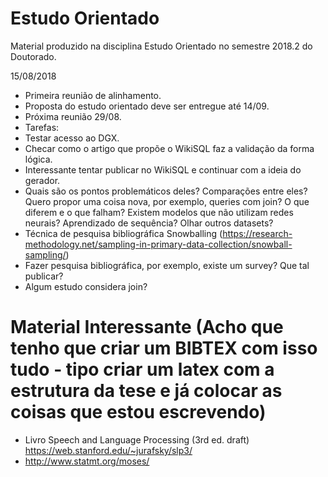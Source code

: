 # Estudo Orientado

Material produzido na disciplina Estudo Orientado no semestre 2018.2 do Doutorado.

15/08/2018
- Primeira reunião de alinhamento.
- Proposta do estudo orientado deve ser entregue até 14/09.
- Próxima reunião 29/08.
- Tarefas:
- Testar acesso ao DGX.
- Checar como o artigo que propõe o WikiSQL faz a validação da forma lógica.
- Interessante tentar publicar no WikiSQL e continuar com a ideia do gerador.
- Quais são os pontos problemáticos deles? Comparações entre eles? Quero propor uma coisa nova, por exemplo, queries com join? O que diferem e o que falham? Existem modelos que não utilizam redes neurais? Aprendizado de sequência? Olhar outros datasets?
- Técnica de pesquisa bibliográfica Snowballing (https://research-methodology.net/sampling-in-primary-data-collection/snowball-sampling/)
- Fazer pesquisa bibliográfica, por exemplo, existe um survey? Que tal publicar?
- Algum estudo considera join?

# Material Interessante (Acho que tenho que criar um BIBTEX com isso tudo - tipo criar um latex com a estrutura da tese e já colocar as coisas que estou escrevendo)
- Livro Speech and Language Processing (3rd ed. draft) https://web.stanford.edu/~jurafsky/slp3/
- http://www.statmt.org/moses/

